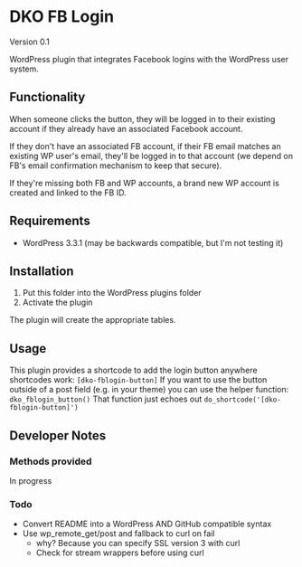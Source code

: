 DKO FB Login
============

Version 0.1

WordPress plugin that integrates Facebook logins with the WordPress user system.


Functionality
-------------

When someone clicks the button, they will be logged in to their existing account
if they already have an associated Facebook account.

If they don't have an associated FB account, if their FB email matches an
existing WP user's email, they'll be logged in to that account (we depend on
FB's email confirmation mechanism to keep that secure).

If they're missing both FB and WP accounts, a brand new WP account is created
and linked to the FB ID.


Requirements
------------

* WordPress 3.3.1 (may be backwards compatible, but I'm not testing it)


Installation
------------

1. Put this folder into the WordPress plugins folder
2. Activate the plugin

The plugin will create the appropriate tables.


Usage
-----

This plugin provides a shortcode to add the login button anywhere shortcodes
work: ```` [dko-fblogin-button] ````
If you want to use the button outside of a post field (e.g. in your theme) you
can use the helper function: ```` dko_fblogin_button() ````
That function just echoes out ```` do_shortcode('[dko-fblogin-button]') ````


Developer Notes
---------------

### Methods provided

In progress

### Todo

* Convert README into a WordPress AND GitHub compatible syntax
* Use wp_remote_get/post and fallback to curl on fail
  * why? Because you can specify SSL version 3 with curl
  * Check for stream wrappers before using curl


